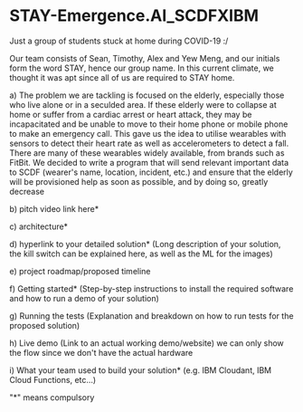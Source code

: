 # STAY-Emergence.AI_SCDFXIBM
Just a group of students stuck at home during COVID-19 :/

Our team consists of Sean, Timothy, Alex and Yew Meng, and our initials form the word STAY, hence our group name. In this current climate, we thought it was apt since all of us are required to STAY home.

a) 
The problem we are tackling is focused on the elderly, especially those who live alone or in a seculded area. If these elderly were to collapse at home or suffer from a cardiac arrest or heart attack, they may be incapacitated and be unable to move to their home phone or mobile phone to make an emergency call. This gave us the idea to utilise wearables with sensors to detect their heart rate as well as accelerometers to detect a fall. There are many of these wearables widely available, from brands such as FitBit. We decided to write a program that will send relevant important data to SCDF (wearer's name, location, incident, etc.) and ensure that the elderly will be provisioned help as soon as possible, and by doing so, greatly decrease

b) pitch video link here*

c) architecture*

d) hyperlink to your detailed solution* (Long description of your solution, the kill switch can be explained here, as well as the ML for the images)

e) project roadmap/proposed timeline

f) Getting started* (Step-by-step instructions to install the required software and how
to run a demo of your solution)

g) Running the tests (Explanation and breakdown on how to run tests for the proposed
solution)

h) Live demo (Link to an actual working demo/website) we can only show the flow since we don't have the actual hardware

i) What your team used to build your solution* (e.g. IBM Cloudant, IBM Cloud
Functions, etc...)

"*" means compulsory
